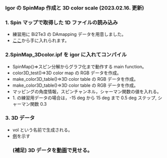 
<h3>Igor の SpinMap 作成と 3D color scale (2023.02.16. 更新)</h3>

<h3>1. Spin マップで取得した 1D ファイルの読み込み</h3>
<ul>
<li>練習用に Bi2Te3 の DAmapping データを用意しました。</li>
<li><a href = "https://hiroshimauniv-my.sharepoint.com/:u:/g/personal/kk224_hiroshima-u_ac_jp/EQqBF1VpUotCtRTtvsuZyFYBQzJtYs0sZp752itqqr6zYw?e=Lea4zV" target="_blank">ここ</a>から手に入れられます。</li></ul>

<h3>2.SpinMap_3Dcolor.ipf を igor に入れてコンパイル</h3>
<ul>
<li>SpinMap()=>スピン分解からグラフ化まで動作する main function。</li>
<li>color3D_test()=>3D color map の RGB データを作成。</li>
<li>make_color3D_table()=>3D color table の RGB データを作成。</li>
<li>make_color3D_table()=>3D color table の RGB データを作成。</li>
<li>マッピングの角度情報，スピンチャンネル，シャーマン関数の値を入れる。</li>
<li>1. の練習用データの場合は，-15 deg から 15 deg まで 0.5 deg ステップ, シャーマン関数 0.3 </li>
</ul>

<h3>3. 3D データ</h3>
<ul> 
<li>vol という名前で生成される。</li>
<li><a href = "https://hiroshimauniv-my.sharepoint.com/:v:/g/personal/kk224_hiroshima-u_ac_jp/EW_wHPQqMtJFqS6kOauJFZoBfQ0iL2_-HXxPUbpF4caZHQ?e=gVxasr" target="_blank">例</a>を示す</li>
  
<h3>(補足) 3D データを<a href ="https://github.com/Hikaribussei-lab/homepage/tree/main/igor_macro/%E5%8B%95%E7%94%BB%E4%BD%9C%E6%88%90FS" target="_blank">動画</a>で見せる。</h3>
</ul>

